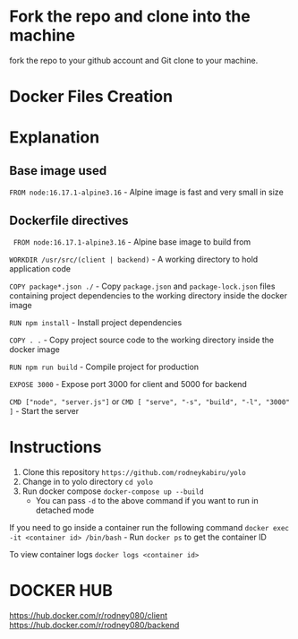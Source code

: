 # Fork the repo and clone into the machine
fork the repo to your github account and Git clone to your machine.
# Docker Files Creation
# Explanation
## Base image used

` FROM node:16.17.1-alpine3.16 ` - Alpine image is fast and very small in size

## Dockerfile directives

` FROM node:16.17.1-alpine3.16` -  Alpine base image to build from

` WORKDIR /usr/src/(client | backend) ` - A working directory to hold application code

` COPY package*.json ./ ` - Copy ` package.json ` and ` package-lock.json ` files containing project dependencies to the working directory inside the docker image

` RUN npm install ` - Install project dependencies

` COPY . . ` -  Copy project source code to the working directory inside the docker image

` RUN npm run build ` - Compile project for production

` EXPOSE 3000 ` - Expose port 3000 for client and 5000 for backend

` CMD ["node", "server.js"] ` or ` CMD [ "serve", "-s", "build", "-l", "3000" ] ` - Start the server

# Instructions

1. Clone this repository ` https://github.com/rodneykabiru/yolo `
2. Change in to yolo directory ` cd yolo `
3. Run docker compose ` docker-compose up --build `
    - You can pass ` -d ` to the above command if you want to run in detached mode

If you need to go inside a container run the following command
    ` docker exec -it <container id> /bin/bash `
    - Run ` docker ps ` to get the container ID

To view container logs
    ` docker logs <container id> `

# DOCKER HUB
https://hub.docker.com/r/rodney080/client
https://hub.docker.com/r/rodney080/backend